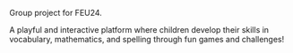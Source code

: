 Group project for FEU24.

A playful and interactive platform where children develop their skills in vocabulary, mathematics, and spelling through fun games and challenges!
